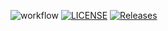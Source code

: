 ![workflow](https://github.com/<UserName>/<RepositoryName>/actions/workflows/main.yml/badge.svg)
[![LICENSE](https://img.shields.io/github/license/<github-username>/devops.svg?style=flat-square)](https://github.com/<github-username>/devops/blob/master/LICENSE)
[![Releases](https://img.shields.io/github/release/<github-username>/devops/all.svg?style=flat-square)](https://github.com/<github-username>/devops/releases)